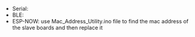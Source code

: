 - Serial: 
- BLE: 
- ESP-NOW: use Mac_Address_Utility.ino file to find the mac address of the slave boards and then replace it 
